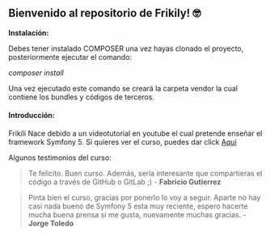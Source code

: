 ## Bienvenido al repositorio de Frikily! 🤓
**Instalación:**

Debes tener instalado COMPOSER una vez hayas clonado el proyecto, posteriormente ejecutar el comando:

*composer install*

Una vez ejecutado este comando se creará la carpeta vendor la cual contiene los bundles y códigos de terceros.

#### Introducción:

Frikili Nace debido a un videotutorial en youtube el cual pretende enseñar el framework Symfony 5. Si quieres ver el curso, puedes dar click [Aquí](https://www.youtube.com/watch?v=hT_5zEvkxS0&list=PLDbrnXa6SAzVxekjG2LBmJ5WxO4iypGlq "Aquí")

Algunos testimonios del curso:

> Te felicito. Buen curso. Además, sería interesante que compartieras el código a través de GitHub o GitLab ;) - **Fabricio Gutierrez**

> Pinta bien el curso, gracias por ponerlo lo voy a seguir. Aparte no hay casi nada bueno de Symfony 5 esta muy reciente, espero hacerte mucha buena prensa si me gusta, nuevamente muchas gracias. - **Jorge Toledo**

